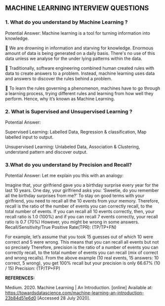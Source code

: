 **<h2>MACHINE LEARNING INTERVIEW QUESTIONS</h2>**

<h3>1. What do you understand by Machine Learning ?</h3>

Potential Answer: Machine learning is a tool for turning information into knowledge. 
  
   We are drowning in information and starving for knowledge. Enormous amount of data is being generated on a daily basis. There's no use of this data unless we analyse for the under lying patterns within the data.
  
   Traditionally, software engineering combined human created rules with data to create answers to a problem. Instead, machine learning uses data and answers to discover the rules behind a problem.
  
   To learn the rules governing a phenomenon, machines have to go through a learning process, trying different rules and learning from how well they perform. Hence, why it’s known as Machine Learning.
  
  
<h3>2. What is Supervised and Unsupervised Learning ?</h3>

Potential Answer:  

Supervised Learning: Labelled Data, Regression & classification, Map labelled input to output.

Unsupervised Learning: Unlabeled Data, Association & Clustering, understand pattern and discover output.



<h3>3.What do you understand by Precision and Recall?</h3>
Potential Answer:  Let me explain you this with an analogy:

Imagine that, your girlfriend gave you a birthday surprise every year for the last 10 years. One day, your girlfriend asks you: ‘Sweetie, do you remember all the birthday surprises from me?’
To stay on good terms with your girlfriend, you need to recall all the 10 events from your memory. Therefore, recall is the ratio of the number of events you can correctly recall, to the total number of events.
If you can recall all 10 events correctly, then, your recall ratio is 1.0 (100%) and if you can recall 7 events correctly, your recall ratio is 0.7 (70%)
However, you might be wrong in some answers.
Recall/Sensitivity/True Positive Rate(TPR): (TP/TP+FN)

For example, let’s assume that you took 15 guesses out of which 10 were correct and 5 were wrong. This means that you can recall all events but not so precisely
Therefore, precision is the ratio of a number of events you can correctly recall, to the total number of events you can recall (mix of correct and wrong recalls).
From the above example (10 real events, 15 answers: 10 correct, 5 wrong), you get 100% recall but your precision is only 66.67% (10 / 15)
Precision: (TP/TP+FP)
  
**REFERENCES:**

Medium. 2020. Machine Learning | An Introduction. [online] Available at: <https://towardsdatascience.com/machine-learning-an-introduction-23b84d51e6d0> [Accessed 28 July 2020].

